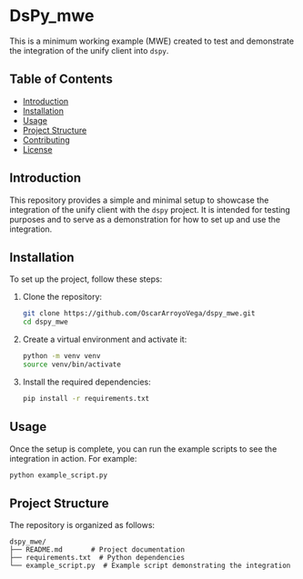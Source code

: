 # DsPy_mwe

This is a minimum working example (MWE) created to test and demonstrate the integration of the unify client into `dspy`.

## Table of Contents
- [Introduction](#introduction)
- [Installation](#installation)
- [Usage](#usage)
- [Project Structure](#project-structure)
- [Contributing](#contributing)
- [License](#license)

## Introduction
This repository provides a simple and minimal setup to showcase the integration of the unify client with the `dspy` project. It is intended for testing purposes and to serve as a demonstration for how to set up and use the integration.

## Installation
To set up the project, follow these steps:

1. Clone the repository:
    ```bash
    git clone https://github.com/OscarArroyoVega/dspy_mwe.git
    cd dspy_mwe
    ```

2. Create a virtual environment and activate it:
    ```bash
    python -m venv venv
    source venv/bin/activate
    ```

3. Install the required dependencies:
    ```bash
    pip install -r requirements.txt
    ```

## Usage
Once the setup is complete, you can run the example scripts to see the integration in action. For example:
```bash
python example_script.py
```

## Project Structure
The repository is organized as follows:
```
dspy_mwe/
├── README.md       # Project documentation
├── requirements.txt  # Python dependencies
└── example_script.py  # Example script demonstrating the integration
```

